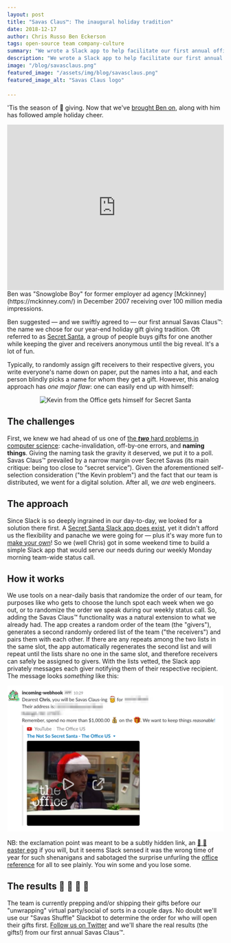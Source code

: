 ```yaml
---
layout: post
title: "Savas Claus™: The inaugural holiday tradition"
date: 2018-12-17
author: Chris Russo Ben Eckerson
tags: open-source team company-culture
summary: "We wrote a Slack app to help facilitate our first annual office secret santa: Savas Claus™!"
description: "We wrote a Slack app to help facilitate our first annual office secret santa: Savas Claus™!"
image: "/blog/savasclaus.png"
featured_image: "/assets/img/blog/savasclaus.png"
featured_image_alt: "Savas Claus logo"

---
```


'Tis the season of :gift: giving. Now that we've [brought Ben on](/2018/12/11/savas-welcomes-ben-eckerson-coo.html), along with him has followed ample holiday cheer.
<div style="padding:76.12% 0 0 0;position:relative;"><iframe class="m0" src="https://player.vimeo.com/video/24452526?autoplay=1&title=0&byline=0&portrait=0" style="position:absolute;top:0;left:0;width:100%;height:100%;" frameborder="0" webkitallowfullscreen mozallowfullscreen allowfullscreen></iframe></div><script src="https://player.vimeo.com/api/player.js"></script>
<span class="caption">Ben was "Snowglobe Boy" for former employer ad agency [Mckinney](https://mckinney.com/) in December 2007 receiving over 100 million media impressions.</span>

Ben suggested — and we swiftly agreed to — our first annual Savas Claus™: the name we chose for our year-end holiday gift giving tradition. Oft referred to as [Secret Santa](https://en.wikipedia.org/wiki/Secret_Santa), a group of people buys gifts for one another while keeping the giver and receivers anonymous until the big reveal. It's a lot of fun.

Typically, to randomly assign gift receivers to their respective givers, you write everyone's name down on paper, put the names into a hat, and each person blindly picks a name for whom they get a gift. However, this analog approach has _one major flaw_: one can easily end up with himself:

<div class="blog-image-large" style="text-align:center">
<img src="https://media1.tenor.com/images/fe6a574d37f0b0189d412bb11e719906/tenor.gif" alt="Kevin from the Office gets himself for Secret Santa">
</div>

## The challenges

First, we knew we had ahead of us one of [the **_two_** hard problems in computer science](https://martinfowler.com/bliki/TwoHardThings.html): cache-invalidation, off-by-one errors, and **naming things**. Giving the naming task the gravity it deserved, we put it to a poll. Savas Claus™ prevailed by a narrow margin over Secret Savas (its main critique: being too close to “secret service”). Given the aforementioned self-selection consideration ("the Kevin problem") and the fact that our team is distributed, we went for a digital solution. After all, we _are_ web engineers.

## The approach

Since Slack is so deeply ingrained in our day-to-day, we looked for a solution there first. A [Secret Santa Slack app does exist](https://savaslabs.slack.com/apps/A0E7EFUB1-secret-santa), yet it didn't afford us the flexibility and panache we were going for — plus it's way more fun to [make your own](https://github.com/savaslabs/savas-slack-tools/pull/5)! So we (well Chris) got in some weekend time to build a simple Slack app that would serve our needs during our weekly Monday morning team-wide status call.

## How it works

We use tools on a near-daily basis that randomize the order of our team, for purposes like who gets to choose the lunch spot each week when we go out, or to randomize the order we speak during our weekly status call. So, adding the Savas Claus™ functionality was a natural extension to what we already had. The app creates a random order of the team (the "givers"), generates a second randomly ordered list of the team ("the receivers") and pairs them with each other. If there are any repeats among the two lists in the same slot, the app automatically regenerates the second list and will repeat until the lists share no one in the same slot, and therefore receivers can safely be assigned to givers. With the lists vetted, the Slack app privately messages each giver notifying them of their respective recipient. The message looks _something_ like this:

![Chris's resulting Savas Claus private message](/assets/img/blog/savas-claus-chris-screenshot.png)

NB: the exclamation point was meant to be a subtly hidden link, an [:rabbit: :egg: easter egg](https://en.wikipedia.org/wiki/Easter_egg_(media)) if you will, but it seems Slack sensed it was the wrong time of year for such shenanigans and sabotaged the surprise unfurling the [office reference](https://www.youtube.com/watch?v=B6jCMaiTqG0) for all to see plainly. You win some and you lose some.

## The results :santa: :christmas_tree: :gift: :gift_heart:

The team is currently prepping and/or shipping their gifts before our "unwrapping" virtual party/social of sorts in a couple days. No doubt we'll use our "Savas Shuffle" Slackbot to determine the order for who will open their gifts first. [Follow us on Twitter](https://twitter.com/savaslabs) and we'll share the real results (the gifts!) from our first annual Savas Claus™.

